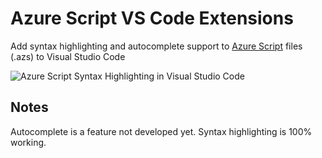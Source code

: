 # Azure Script VS Code Extensions

Add syntax highlighting and autocomplete support to [Azure Script](https://github.com/yorek/azure-script) files (.azs) to Visual Studio Code

![Azure Script Syntax Highlighting in Visual Studio Code](/docs/assetes/azure-script-vscode.png)

## Notes

Autocomplete is a feature not developed yet. Syntax highlighting is 100% working.